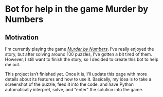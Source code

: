 # Bot for help in the game Murder by Numbers

## Motivation
I'm currently playing the game  [*Murder by Numbers*](https://store.steampowered.com/app/1140290/Murder_by_Numbers/). I’ve really enjoyed the story, but after solving around 100 puzzles, I’ve gotten a bit tired of them. However, I still want to finish the story, so I decided to create this bot to help me out.

This project isn’t finished yet. Once it is, I’ll update this page with more details about its features and how to use it. Basically, my idea is to take a screenshot of the puzzle, feed it into the code, and have Python automatically interpret, solve, and "enter" the solution into the game.
